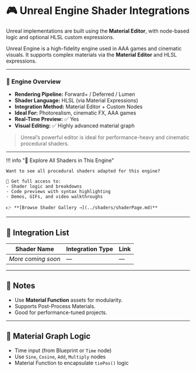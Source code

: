 # 🎮 Unreal Engine Shader Integrations

Unreal implementations are built using the **Material Editor**, with node-based logic and optional HLSL custom expressions.

Unreal Engine is a high-fidelity engine used in AAA games and cinematic visuals. It supports complex materials via the **Material Editor** and HLSL expressions.

---

### 🧠 Engine Overview

- **Rendering Pipeline:** Forward+ / Deferred / Lumen  
- **Shader Language:** HLSL (via Material Expressions)  
- **Integration Method:** Material Editor + Custom Nodes  
- **Ideal For:** Photorealism, cinematic FX, AAA games  
- **Real-Time Preview:** ✅ Yes  
- **Visual Editing:** ✅ Highly advanced material graph  

> Unreal’s powerful editor is ideal for performance-heavy and cinematic procedural shaders.

---

!!! info "🎨 Explore All Shaders in This Engine"

    Want to see all procedural shaders adapted for this engine?

    🧠 Get full access to:
    - Shader logic and breakdowns  
    - Code previews with syntax highlighting  
    - Demos, GIFs, and video walkthroughs

    👉 **[Browse Shader Gallery →](../shaders/shaderPage.md)**

---

## 🔧 Integration List

| Shader Name | Integration Type | Link |
|-------------|------------------|------|
| *More coming soon* | — | — |

---

## 📌 Notes
- Use **Material Function** assets for modularity.
- Supports Post-Process Materials.
- Good for performance-tuned projects.

---

## 🧠 Material Graph Logic

- Time input (from Blueprint or `Time` node)
- Use `Sine`, `Cosine`, `Add`, `Multiply` nodes
- Material Function to encapsulate `tiePos()` logic